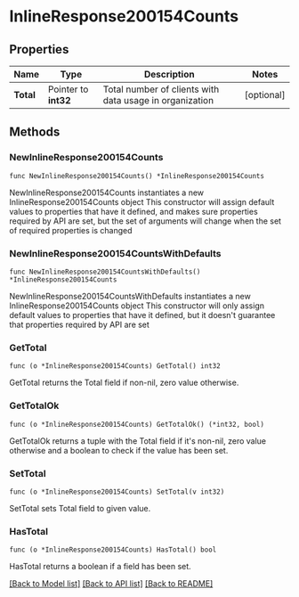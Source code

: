 # InlineResponse200154Counts

## Properties

Name | Type | Description | Notes
------------ | ------------- | ------------- | -------------
**Total** | Pointer to **int32** | Total number of clients with data usage in organization | [optional] 

## Methods

### NewInlineResponse200154Counts

`func NewInlineResponse200154Counts() *InlineResponse200154Counts`

NewInlineResponse200154Counts instantiates a new InlineResponse200154Counts object
This constructor will assign default values to properties that have it defined,
and makes sure properties required by API are set, but the set of arguments
will change when the set of required properties is changed

### NewInlineResponse200154CountsWithDefaults

`func NewInlineResponse200154CountsWithDefaults() *InlineResponse200154Counts`

NewInlineResponse200154CountsWithDefaults instantiates a new InlineResponse200154Counts object
This constructor will only assign default values to properties that have it defined,
but it doesn't guarantee that properties required by API are set

### GetTotal

`func (o *InlineResponse200154Counts) GetTotal() int32`

GetTotal returns the Total field if non-nil, zero value otherwise.

### GetTotalOk

`func (o *InlineResponse200154Counts) GetTotalOk() (*int32, bool)`

GetTotalOk returns a tuple with the Total field if it's non-nil, zero value otherwise
and a boolean to check if the value has been set.

### SetTotal

`func (o *InlineResponse200154Counts) SetTotal(v int32)`

SetTotal sets Total field to given value.

### HasTotal

`func (o *InlineResponse200154Counts) HasTotal() bool`

HasTotal returns a boolean if a field has been set.


[[Back to Model list]](../README.md#documentation-for-models) [[Back to API list]](../README.md#documentation-for-api-endpoints) [[Back to README]](../README.md)


